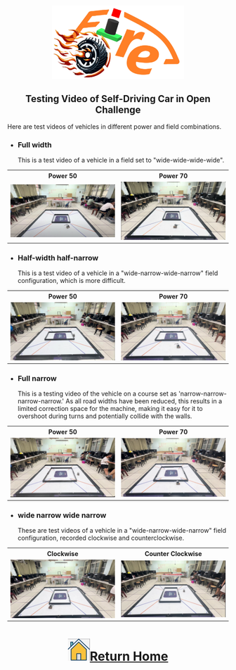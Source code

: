 <div align="center"><img src="../../other/img/logo.png" width="300" alt=" logo"></div>

## <div align="center">Testing Video of Self-Driving Car in Open Challenge</div> 

  Here are test videos of vehicles in different power and field combinations.

- ### Full width

  This is a test video of a vehicle in a field set to "wide-wide-wide-wide".
<table>
  <tr align="center">
     <th>Power 50</th>
     <th>Power 70</th>    
  </tr>
  <tr >
     <td width="40%"><a href="https://youtu.be/HJApmFGWUJk"><img src="./img/Open-Challenge-power-50-Full-width.png" alt="Open Challenge power 50 Full width @ Fire-On-All-Cylinders" ></a> </td>
     <td width="40%"><a href="https://youtu.be/7IThmzik6xo"><img src="./img/Open-Challenge-power-70-Full-width.pNg" alt="Open Challenge power 70 Full width @ Fire-On-All-Cylinders" ></a></td>
  </tr>
  </table>


- ### Half-width half-narrow
 
  This is a test video of a vehicle in a "wide-narrow-wide-narrow" field configuration, which is more difficult.
<table>
  <tr align="center">
     <th>Power 50</th>
     <th>Power 70</th>    
  </tr>
  <tr >
     <td width="40%"><a href="https://youtu.be/qciWv4oi2Eo"><img src="./img/Open-Challenge-power-50-half-width-half-height-width.png" alt="Open Challenge power 50 half width half height width @ Fire On All Cylinders" ></a> </td>
     <td width="40%"><a href="https://youtu.be/JAL-8O-WwdY"><img src="./img/Open-Challenge-power-70-half-width-half-height-width.png" alt="Open Challenge power 70 half width half height width @ Fire On All Cylinders" ></a></td>
  </tr>
  </table>


- ### Full narrow
  This is a testing video of the vehicle on a course set as 'narrow-narrow-narrow-narrow.' As all road widths have been reduced, this results in a limited correction space for the machine, making it easy for it to overshoot during turns and potentially collide with the walls.
<table>
  <tr align="center">
     <th>Power 50</th>
     <th>Power 70</th>    
  </tr>
  <tr >
     <td width="40%"><a href="https://youtu.be/7TkYoP1qX1I"><img src="./img/Open-Challenge-power-50-full-narrow.png" alt="Open Challenge power 50 full narrow @ Fire On All Cylinders" ></a> </td>
     <td width="40%"><a href="https://youtu.be/HVrJR1NFfWA"><img src="./img/Open-Challenge-power-70-full-narrow.png" alt="Open Challenge power 70 full narrow @ Fire On All Cylinders" ></a></td>
  </tr>
  </table>  

- ### wide narrow wide narrow

  These are test videos of a vehicle in a "wide-narrow-wide-narrow" field configuration, recorded clockwise and counterclockwise.
<table>
  <tr align="center">
     <th>Clockwise</th>
     <th>Counter Clockwise</th>    
  </tr>
  <tr >
     <td width="40%"><a href="https://youtu.be/dANRCvpfI9o"><img src="./img/Open-Challange-clockwise.png" alt="Open Challange clockwise @ Fire On All Cylinders" ></a> </td>
     <td width="40%"><a href="https://youtu.be/PF8ZWLm3Beo"><img src="./img/Open-Challange-Counterclockwise.png" alt="Open Challange Countclockwise @ Fire On All Cylinders" ></a></td>
  </tr>
  </table>  


# <div align="center">![HOME](../../other/img/home.png)[Return Home](../../)</div>  


